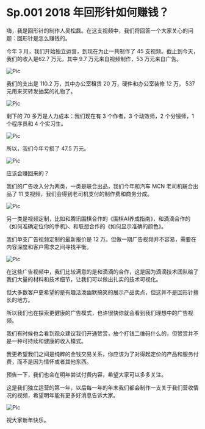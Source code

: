 # Sp.001 2018 年回形针如何赚钱？

嗨，我是回形针的制作人吴松磊。在这支视频中，我们将回答一个大家关心的问题：回形针是怎么赚钱的。

今年 3 月，我们开始独立运营，到现在为止一共制作了 45 支视频。截止到今天，我们的收入是62.7 万元，其中 9.7 万元来自视频制作，53 万元来自广告。

![Pic](https://cdn.jsdelivr.net/gh/ipaperclip/static/img/20200322100010.gif)

我们的支出是 110.2 万，其中办公室租赁 20 万，硬件和办公室装修 12 万， 537 元用来买转发抽奖的礼物了。

![Pic](https://cdn.jsdelivr.net/gh/ipaperclip/static/img/20200322100011.gif)

剩下的 70 多万是人力成本：我们现在有 3 个作者，3 个动效师，2 个分镜师，1 个程序员和 4 个实习生。

![Pic](https://cdn.jsdelivr.net/gh/ipaperclip/static/img/20200322100012.gif)

所以，我们今年亏损了 47.5 万元。

![Pic](https://cdn.jsdelivr.net/gh/ipaperclip/static/img/20200322100013.webp)

应该会赚回来的？

我们的广告收入分为两类，一类是联合出品，我们今年和汽车 MCN 老司机联合出品了 11 支视频，我们会得到老司机支付的制作费和商务分成。

![Pic](https://cdn.jsdelivr.net/gh/ipaperclip/static/img/20200322100014.gif)

另一类是视频定制，比如和腾讯围棋合作的《围棋AI养成指南》，和滴滴合作的《如何准确定位你的手机》、和联想合作的《如何显示准确的颜色》。

我们单支广告视频定制的最新报价是 12 万。但做一期广告视频并不容易，需要在内容深度和客户需求之间寻找平衡。

![Pic](https://cdn.jsdelivr.net/gh/ipaperclip/static/img/20200322100015.gif)

在这些广告视频中，我们比较满意的是和滴滴的合作，这是因为滴滴技术团队给了我们大量的材料和技术细节，让我们可以做出扎实的技术可视化。

但大多数客户更希望的是有趣活泼幽默搞笑的展示产品卖点，但这并不是回形针擅长的地方。

所以我们也在探索更健康的广告模式，也许很快你就会看到我们理想中的广告视频。

我们有时候也会看到观众建议我们开通赞赏，放个打钱二维码什么的，但赞赏并不是一种可持续和健康的收入模式。

我更希望我们之间是纯粹的金钱交易关系，你应该为了对得起定价的产品和服务付费，而不是因为情怀或者其他东西。

预告一下，我们也会在明年尝试付费内容，希望大家可以多多关注。

这是我们独立运营的第一年，以后每一年的年末我们都会制作一支关于我们营收情况的视频，希望明年能有更多好消息告诉大家。

![Pic](https://cdn.jsdelivr.net/gh/ipaperclip/static/img/20200322100016.gif)

祝大家新年快乐。
